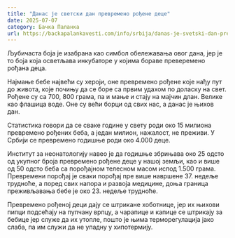 ```yaml
---
title: "Данас је светски дан превремено рођене деце"
date: 2025-07-07
category: Бачка Паланка
url: https://backapalankavesti.com/info/srbija/danas-je-svetski-dan-prevremeno-rodjene-dece/
---
```


Љубичаста боја је изабрана као симбол обележавања овог дана, јер је то боја која осветљава инкубаторе у којима бораве преверемено рођана деца.

Најмање бебе највећи су хероји, оне превремено рођене које нађу пут до живота, које почињу да се боре са првим удахом по доласку на свет. Рођене су са 700, 800 грама, па и мање и стају на мајчин длан. Велике као флашица воде. Оне су већи борци од свих нас, а данас је њихов дан.

Статистика говори да се сваке године у свету роди око 15 милиона превремено рођених беба, а један милион, нажалост, не преживи. У Србији се превремено годишње роди око 4.000 деце.

Институт за неонатологију навео је да годишње збрињава око 25 одсто од укупног броја превремено рођене деце у нашој земљи, као и више од 50 одсто беба са порођајном телесном масом испод 1.500 грама. Превремени порођај је сваки порођај пре више навршене 37. недеље трудноће, а поред свих напора и развоја медицине, доња граница преживљавања бебе је око 23. недеље трудноће.

Превремено рођеној деци дају се штрикане хоботнице, јер их њихови пипци подсећају на пупчану врпцу, а чарапице и капице се штрикају за бебице јер служе да их утопле, пошто је њима терморегулација јако слаба, па им служи да не упадну у хипотермију.
